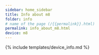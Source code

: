 ```yaml
---
sidebar: home_sidebar
title: Info about m8
folder: info
# name of the page (/{{permalink}}.html)
permalink: info_about_m8.html
device: m8
---
```

{% include templates/device_info.md %}
